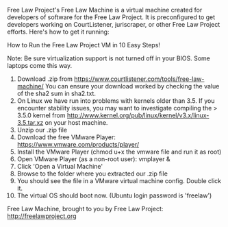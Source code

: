 Free Law Project's Free Law Machine is a virtual machine created for
developers of software for the Free Law Project. It is preconfigured to
get developers working on CourtListener, juriscraper, or other Free Law
Project efforts. Here's how to get it running:

How to Run the Free Law Project VM in 10 Easy Steps!

Note: Be sure virtualization support is not turned off in your BIOS. Some
    laptops come this way.

1. Download .zip from https://www.courtlistener.com/tools/free-law-machine/
   You can ensure your download worked by checking the value of the sha2 sum
   in sha2.txt.
2. On Linux we have run into problems with kernels older than 3.5. If you 
   encounter stability issues, you may want to investigate compiling the > 3.5.0
   kernel from http://www.kernel.org/pub/linux/kernel/v3.x/linux-3.5.tar.xz
   on your host machine.
3. Unzip our .zip file
4. Download the free VMware Player: https://www.vmware.com/products/player/
5. Install the VMware Player (chmod u+x the vmware file and run it as root)
6. Open VMware Player (as a non-root user): vmplayer &
7. Click 'Open a Virtual Machine'
8. Browse to the folder where you extracted our .zip file
9. You should see the file in a VMware virtual machine config. Double click it.
10. The virtual OS should boot now. (Ubuntu login password is 'freelaw')

Free Law Machine, brought to you by Free Law Project: http://freelawproject.org
